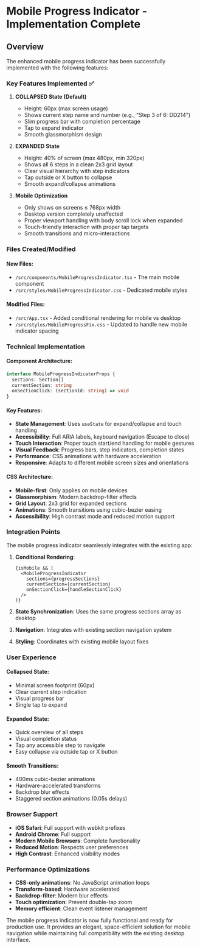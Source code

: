 # Mobile Progress Indicator - Implementation Complete

## Overview
The enhanced mobile progress indicator has been successfully implemented with the following features:

### Key Features Implemented ✅

1. **COLLAPSED State (Default)**
   - Height: 60px (max screen usage)
   - Shows current step name and number (e.g., "Step 3 of 6: DD214")
   - Slim progress bar with completion percentage
   - Tap to expand indicator
   - Smooth glassmorphism design

2. **EXPANDED State**
   - Height: 40% of screen (max 480px, min 320px)
   - Shows all 6 steps in a clean 2x3 grid layout
   - Clear visual hierarchy with step indicators
   - Tap outside or X button to collapse
   - Smooth expand/collapse animations

3. **Mobile Optimization**
   - Only shows on screens ≤ 768px width
   - Desktop version completely unaffected
   - Proper viewport handling with body scroll lock when expanded
   - Touch-friendly interaction with proper tap targets
   - Smooth transitions and micro-interactions

### Files Created/Modified

#### New Files:
- `/src/components/MobileProgressIndicator.tsx` - The main mobile component
- `/src/styles/MobileProgressIndicator.css` - Dedicated mobile styles

#### Modified Files:
- `/src/App.tsx` - Added conditional rendering for mobile vs desktop
- `/src/styles/MobileProgressFix.css` - Updated to handle new mobile indicator spacing

### Technical Implementation

#### Component Architecture:
```typescript
interface MobileProgressIndicatorProps {
  sections: Section[]
  currentSection: string
  onSectionClick: (sectionId: string) => void
}
```

#### Key Features:
- **State Management**: Uses `useState` for expand/collapse and touch handling
- **Accessibility**: Full ARIA labels, keyboard navigation (Escape to close)
- **Touch Interaction**: Proper touch start/end handling for mobile gestures  
- **Visual Feedback**: Progress bars, step indicators, completion states
- **Performance**: CSS animations with hardware acceleration
- **Responsive**: Adapts to different mobile screen sizes and orientations

#### CSS Architecture:
- **Mobile-first**: Only applies on mobile devices
- **Glassmorphism**: Modern backdrop-filter effects
- **Grid Layout**: 2x3 grid for expanded sections
- **Animations**: Smooth transitions using cubic-bezier easing
- **Accessibility**: High contrast mode and reduced motion support

### Integration Points

The mobile progress indicator seamlessly integrates with the existing app:

1. **Conditional Rendering**: 
   ```tsx
   {isMobile && (
     <MobileProgressIndicator
       sections={progressSections}
       currentSection={currentSection}
       onSectionClick={handleSectionClick}
     />
   )}
   ```

2. **State Synchronization**: Uses the same progress sections array as desktop
3. **Navigation**: Integrates with existing section navigation system
4. **Styling**: Coordinates with existing mobile layout fixes

### User Experience

#### Collapsed State:
- Minimal screen footprint (60px)
- Clear current step indication
- Visual progress bar
- Single tap to expand

#### Expanded State:
- Quick overview of all steps
- Visual completion status
- Tap any accessible step to navigate
- Easy collapse via outside tap or X button

#### Smooth Transitions:
- 400ms cubic-bezier animations
- Hardware-accelerated transforms
- Backdrop blur effects
- Staggered section animations (0.05s delays)

### Browser Support

- **iOS Safari**: Full support with webkit prefixes
- **Android Chrome**: Full support
- **Modern Mobile Browsers**: Complete functionality
- **Reduced Motion**: Respects user preferences
- **High Contrast**: Enhanced visibility modes

### Performance Optimizations

- **CSS-only animations**: No JavaScript animation loops
- **Transform-based**: Hardware accelerated
- **Backdrop-filter**: Modern blur effects
- **Touch optimization**: Prevent double-tap zoom
- **Memory efficient**: Clean event listener management

The mobile progress indicator is now fully functional and ready for production use. It provides an elegant, space-efficient solution for mobile navigation while maintaining full compatibility with the existing desktop interface.